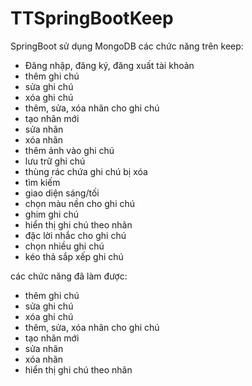# TTSpringBootKeep
SpringBoot
sử dụng MongoDB
các chức năng trên keep:
+ Đăng nhập, đăng ký, đăng xuất tài khoản
+ thêm ghi chú
+ sửa ghi chú
+ xóa ghi chú
+ thêm, sửa, xóa nhãn cho ghi chú
+ tạo nhãn mới
+ sửa nhãn
+ xóa nhãn
+ thêm ảnh vào ghi chú
+ lưu trữ ghi chú
+ thùng rác chứa ghi chú bị xóa
+ tìm kiếm
+ giao diện sáng/tối
+ chọn màu nền cho ghi chú
+ ghim ghi chú
+ hiển thị ghi chú theo nhãn
+ đặc lời nhắc cho ghi chú
+ chọn nhiều ghi chú
+ kéo thả sắp xếp ghi chú

các chức năng đã làm được:
+ thêm ghi chú
+ sửa ghi chú
+ xóa ghi chú
+ thêm, sửa, xóa nhãn cho ghi chú
+ tạo nhãn mới
+ sửa nhãn
+ xóa nhãn
+ hiển thị ghi chú theo nhãn
